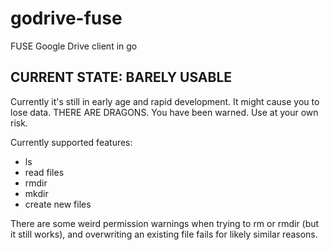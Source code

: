# godrive-fuse
FUSE Google Drive client in go

## CURRENT STATE: BARELY USABLE

Currently it's still in early age and rapid development.
It might cause you to lose data.
THERE ARE DRAGONS.
You have been warned. Use at your own risk.

Currently supported features:

- ls
- read files
- rmdir
- mkdir
- create new files

There are some weird permission warnings when trying to rm or rmdir
(but it still works),
and overwriting an existing file fails for likely similar reasons.
